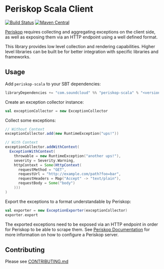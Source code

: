 # Periskop Scala Client

[![Build Status](https://api.cirrus-ci.com/github/soundcloud/periskop-scala.svg)](https://cirrus-ci.com/github/soundcloud/periskop-scala)
[![Maven Central](https://maven-badges.herokuapp.com/maven-central/com.soundcloud/periskop-scala_2.12/badge.svg)](https://maven-badges.herokuapp.com/maven-central/com.soundcloud/periskop-scala_2.12)

[Periskop](https://github.com/soundcloud/periskop) requires collecting and aggregating exceptions on the client side,
as well as exposing them via an HTTP endpoint using a well defined format.

This library provides low level collection and rendering capabilities. Higher level libraries can be built be
for better integration with specific libraries and frameworks.

## Usage

Add `periskop-scala` to your SBT dependencies:

```scala
libraryDependencies += "com.soundcloud" %% "periskop-scala" % "<version>"
````

Create an exception collector instance:

```scala
val exceptionCollector = new ExceptionCollector
```

Collect some exceptions:

```scala
// Without Context
exceptionCollector.add(new RuntimeException("ups!"))

// With Context
exceptionCollector.addWithContext(
  ExceptionWithContext(
    throwable = new RuntimeException("another ups!"),
    severity = Severity.Warning,
    httpContext = Some(HttpContext(
      requestMethod = "GET",
      requestUrl = "http://example.com/path?foo=bar",
      requestHeaders = Map("Accept" -> "text/plain"),
      requestBody = Some("body")
    )))
)
```

Export the exceptions to a format understandable by Periskop:

```scala
val exporter = new ExceptionExporter(exceptionCollector)
exporter.export
```

The exported exceptions need to be exposed via an HTTP endpoint in order for Periskop to be able to scrape them.
See [Periskop Documentation](https://github.com/soundcloud/periskop) for more information on how to configure a
Periskop server.

## Contributing

Please see [CONTRIBUTING.md](CONTRIBUTING.md)
